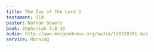 ```yaml
---
title: The Day of the Lord 3
testament: Old
pastor: Nathan Bowers
book: Zephaniah 3:8-20
audio: http://www.mecgoodnews.org/audio/150320201.mp3
service: Morning
---
```

